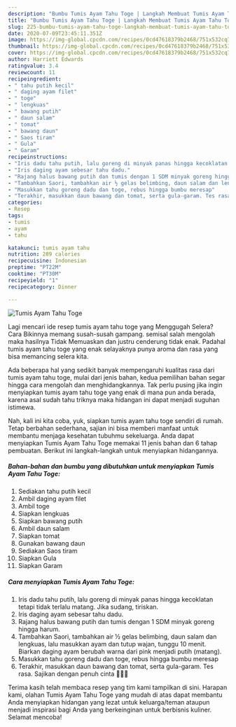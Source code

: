 ```yaml
---
description: "Bumbu Tumis Ayam Tahu Toge | Langkah Membuat Tumis Ayam Tahu Toge Yang Enak Dan Mudah"
title: "Bumbu Tumis Ayam Tahu Toge | Langkah Membuat Tumis Ayam Tahu Toge Yang Enak Dan Mudah"
slug: 225-bumbu-tumis-ayam-tahu-toge-langkah-membuat-tumis-ayam-tahu-toge-yang-enak-dan-mudah
date: 2020-07-09T23:45:11.351Z
image: https://img-global.cpcdn.com/recipes/0cd47618379b2468/751x532cq70/tumis-ayam-tahu-toge-foto-resep-utama.jpg
thumbnail: https://img-global.cpcdn.com/recipes/0cd47618379b2468/751x532cq70/tumis-ayam-tahu-toge-foto-resep-utama.jpg
cover: https://img-global.cpcdn.com/recipes/0cd47618379b2468/751x532cq70/tumis-ayam-tahu-toge-foto-resep-utama.jpg
author: Harriett Edwards
ratingvalue: 3.4
reviewcount: 11
recipeingredient:
- " tahu putih kecil"
- " daging ayam filet"
- " toge"
- " lengkuas"
- " bawang putih"
- " daun salam"
- " tomat"
- " bawang daun"
- " Saos tiram"
- " Gula"
- " Garam"
recipeinstructions:
- "Iris dadu tahu putih, lalu goreng di minyak panas hingga kecoklatan tetapi tidak terlalu matang. Jika sudang, tiriskan."
- "Iris daging ayam sebesar tahu dadu."
- "Rajang halus bawang putih dan tumis dengan 1 SDM minyak goreng hingga harum."
- "Tambahkan Saori, tambahkan air ½ gelas belimbing, daun salam dan lengkuas, lalu masukkan ayam dan tutup wajan, tunggu 10 menit. Biarkan daging ayam berubah warna dari pink menjadi putih (matang)."
- "Masukkan tahu goreng dadu dan toge, rebus hingga bumbu meresap"
- "Terakhir, masukkan daun bawang dan tomat, serta gula-garam. Tes rasa. Sajikan dengan penuh cinta 💓💓💝"
categories:
- Resep
tags:
- tumis
- ayam
- tahu

katakunci: tumis ayam tahu 
nutrition: 289 calories
recipecuisine: Indonesian
preptime: "PT22M"
cooktime: "PT30M"
recipeyield: "1"
recipecategory: Dinner

---
```



![Tumis Ayam Tahu Toge](https://img-global.cpcdn.com/recipes/0cd47618379b2468/751x532cq70/tumis-ayam-tahu-toge-foto-resep-utama.jpg)

Lagi mencari ide resep tumis ayam tahu toge yang Menggugah Selera? Cara Bikinnya memang susah-susah gampang. semisal salah mengolah maka hasilnya Tidak Memuaskan dan justru cenderung tidak enak. Padahal tumis ayam tahu toge yang enak selayaknya punya aroma dan rasa yang bisa memancing selera kita.



Ada beberapa hal yang sedikit banyak mempengaruhi kualitas rasa dari tumis ayam tahu toge, mulai dari jenis bahan, kedua pemilihan bahan segar hingga cara mengolah dan menghidangkannya. Tak perlu pusing jika ingin menyiapkan tumis ayam tahu toge yang enak di mana pun anda berada, karena asal sudah tahu triknya maka hidangan ini dapat menjadi suguhan istimewa.


Nah, kali ini kita coba, yuk, siapkan tumis ayam tahu toge sendiri di rumah. Tetap berbahan sederhana, sajian ini bisa memberi manfaat untuk membantu menjaga kesehatan tubuhmu sekeluarga. Anda dapat menyiapkan Tumis Ayam Tahu Toge memakai 11 jenis bahan dan 6 tahap pembuatan. Berikut ini langkah-langkah untuk menyiapkan hidangannya.

<!--inarticleads1-->

##### Bahan-bahan dan bumbu yang dibutuhkan untuk menyiapkan Tumis Ayam Tahu Toge:

1. Sediakan  tahu putih kecil
1. Ambil  daging ayam filet
1. Ambil  toge
1. Siapkan  lengkuas
1. Siapkan  bawang putih
1. Ambil  daun salam
1. Siapkan  tomat
1. Gunakan  bawang daun
1. Sediakan  Saos tiram
1. Siapkan  Gula
1. Siapkan  Garam




<!--inarticleads2-->

##### Cara menyiapkan Tumis Ayam Tahu Toge:

1. Iris dadu tahu putih, lalu goreng di minyak panas hingga kecoklatan tetapi tidak terlalu matang. Jika sudang, tiriskan.
1. Iris daging ayam sebesar tahu dadu.
1. Rajang halus bawang putih dan tumis dengan 1 SDM minyak goreng hingga harum.
1. Tambahkan Saori, tambahkan air ½ gelas belimbing, daun salam dan lengkuas, lalu masukkan ayam dan tutup wajan, tunggu 10 menit. Biarkan daging ayam berubah warna dari pink menjadi putih (matang).
1. Masukkan tahu goreng dadu dan toge, rebus hingga bumbu meresap
1. Terakhir, masukkan daun bawang dan tomat, serta gula-garam. Tes rasa. Sajikan dengan penuh cinta 💓💓💝




Terima kasih telah membaca resep yang tim kami tampilkan di sini. Harapan kami, olahan Tumis Ayam Tahu Toge yang mudah di atas dapat membantu Anda menyiapkan hidangan yang lezat untuk keluarga/teman ataupun menjadi inspirasi bagi Anda yang berkeinginan untuk berbisnis kuliner. Selamat mencoba!
